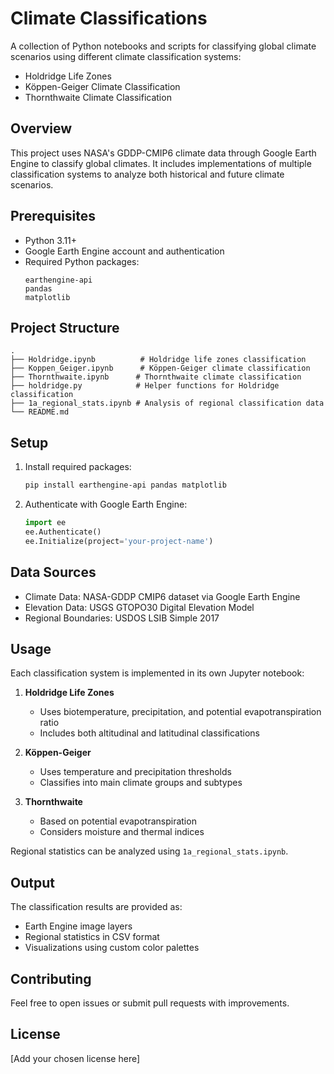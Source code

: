 # Climate Classifications

A collection of Python notebooks and scripts for classifying global climate scenarios using different climate classification systems:

- Holdridge Life Zones
- Köppen-Geiger Climate Classification 
- Thornthwaite Climate Classification

## Overview

This project uses NASA's GDDP-CMIP6 climate data through Google Earth Engine to classify global climates. It includes implementations of multiple classification systems to analyze both historical and future climate scenarios.

## Prerequisites

- Python 3.11+
- Google Earth Engine account and authentication
- Required Python packages:
  ```
  earthengine-api
  pandas
  matplotlib
  ```

## Project Structure

```
.
├── Holdridge.ipynb          # Holdridge life zones classification
├── Koppen_Geiger.ipynb      # Köppen-Geiger climate classification
├── Thornthwaite.ipynb      # Thornthwaite climate classification
├── holdridge.py            # Helper functions for Holdridge classification
├── 1a_regional_stats.ipynb # Analysis of regional classification data
└── README.md
```

## Setup

1. Install required packages:
   ```bash
   pip install earthengine-api pandas matplotlib
   ```

2. Authenticate with Google Earth Engine:
   ```python
   import ee
   ee.Authenticate()
   ee.Initialize(project='your-project-name')
   ```

## Data Sources

- Climate Data: NASA-GDDP CMIP6 dataset via Google Earth Engine
- Elevation Data: USGS GTOPO30 Digital Elevation Model
- Regional Boundaries: USDOS LSIB Simple 2017

## Usage

Each classification system is implemented in its own Jupyter notebook:

1. **Holdridge Life Zones**
   - Uses biotemperature, precipitation, and potential evapotranspiration ratio
   - Includes both altitudinal and latitudinal classifications

2. **Köppen-Geiger**
   - Uses temperature and precipitation thresholds
   - Classifies into main climate groups and subtypes

3. **Thornthwaite**
   - Based on potential evapotranspiration
   - Considers moisture and thermal indices

Regional statistics can be analyzed using `1a_regional_stats.ipynb`.

## Output

The classification results are provided as:
- Earth Engine image layers
- Regional statistics in CSV format
- Visualizations using custom color palettes

## Contributing

Feel free to open issues or submit pull requests with improvements.

## License

[Add your chosen license here]
